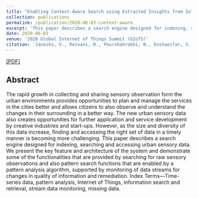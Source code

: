 ```yaml
---
title: "Enabling Context-Aware Search using Extracted Insights from IoT Data Streams"
collection: publications
permalink: /publication/2020-06-03-context-aware
excerpt: 'This paper describes a search engine designed for indexing, searching and accessing urban sensory data.'
date: 2020-06-03
venue: '2020 Global Internet of Things Summit (GIoTS)'
citation: 'Janeiko, V., Rezvani, R., Pourshahrokhi, N., Enshaeifar, S., Krogbæk, M., Christophersen, S.H., Elsaleh, T. and Barnaghi, P. (2020). &quot;Enabling Context-Aware Search using Extracted Insights from IoT Data Streams.&quot; <i>2020 Global Internet of Things Summit (GIoTS) </i>. (pp. 1-6). IEEE.'
---
```


[[PDF]](https://epubs.surrey.ac.uk/857066/1/1570637262.pdf)

## Abstract
The rapid growth in collecting and sharing sensory observation form the urban environments provides opportunities to plan and manage the services in the cities better and allows citizens to also observe and understand the changes in their surrounding in a better way. The new urban sensory data also creates opportunities for further application and service development by creative industries and start-ups. However, as the size and diversity of this data increase, finding and accessing the right set of data in a timely manner is becoming more challenging.
This paper describes a search engine designed for indexing, searching and accessing urban sensory data. We present the key feature and architecture of the system and demonstrate some of
the functionalities that are provided by searching for raw sensory observations and also pattern search functions that are enabled by a pattern analysis algorithm, supported by monitoring of data streams for changes in quality of information and remediation. Index Terms—Time-series data, pattern analysis, Internet of Things, information search and retrieval, stream data monitoring, missing data.